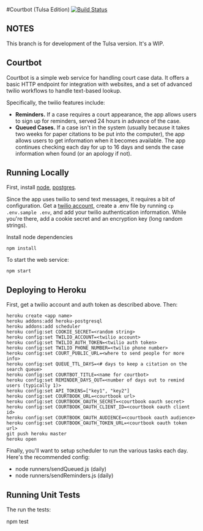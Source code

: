 #Courtbot (Tulsa Edition) [![Build Status](https://travis-ci.org/codefortulsa/courtbot.svg?branch=master)](https://travis-ci.org/codefortulsa/courtbot)

## NOTES

This branch is for development of the Tulsa version. It's a WIP.


## Courtbot
Courtbot is a simple web service for handling court case data. It offers a basic HTTP endpoint for integration with websites, and a set of advanced twilio workflows to handle text-based lookup.

Specifically, the twilio features include:

- **Reminders.** If a case requires a court appearance, the app allows users to sign up for reminders, served 24 hours in advance of the case.
- **Queued Cases.** If a case isn't in the system (usually because it takes two weeks for paper citations to be put into the computer), the app allows users to get information when it becomes available. The app continues checking each day for up to 16 days and sends the case information when found (or an apology if not).

## Running Locally

First, install [node](https://github.com/codeforamerica/howto/blob/master/Node.js.md), [postgres](https://github.com/codeforamerica/howto/blob/master/PostgreSQL.md).

Since the app uses twilio to send text messages, it requires a bit of configuration. Get a [twilio account](http://www.twilio.com/), create a .env file by running `cp .env.sample .env`, and add your twilio authentication information. While you're there, add a cookie secret and an encryption key (long random strings).

Install node dependencies

```console
npm install
```

To start the web service:

```console
npm start
```

## Deploying to Heroku

First, get a twilio account and auth token as described above. Then:

```console
heroku create <app name>
heroku addons:add heroku-postgresql
heroku addons:add scheduler
heroku config:set COOKIE_SECRET=<random string>
heroku config:set TWILIO_ACCOUNT=<twilio account>
heroku config:set TWILIO_AUTH_TOKEN=<twilio auth token>
heroku config:set TWILIO_PHONE_NUMBER=<twilio phone number>
heroku config:set COURT_PUBLIC_URL=<where to send people for more info>
heroku config:set QUEUE_TTL_DAYS=<# days to keep a citation on the search queue>
heroku config:set COURTBOT_TITLE=<name for courtbot>
heroku config:set REMINDER_DAYS_OUT=<number of days out to remind users (typically 1)>
heroku config:set API_TOKENS=["key1", "key2"]
heroku config:set COURTBOOK_URL=<courtbook url>
heroku config:set COURTBOOK_OAUTH_SECRET=<courtbook oauth secret>
heroku config:set COURTBOOK_OAUTH_CLIENT_ID=<courtbook oauth client id>
heroku config:set COURTBOOK_OAUTH_AUDIENCE=<courtbook oauth audience>
heroku config:set COURTBOOK_OAUTH_TOKEN_URL=<courtbook oauth token url>
git push heroku master
heroku open
```

Finally, you'll want to setup scheduler to run the various tasks each day. Here's the recommended config:

* node runners/sendQueued.js (daily)
* node runners/sendReminders.js (daily)

## Running Unit Tests

The run the tests:

npm test
